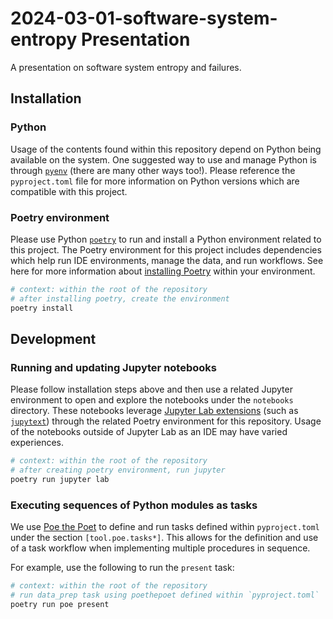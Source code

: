 # 2024-03-01-software-system-entropy Presentation

A presentation on software system entropy and failures.

## Installation

### Python

Usage of the contents found within this repository depend on Python being available on the system.
One suggested way to use and manage Python is through [`pyenv`](https://github.com/pyenv/pyenv?tab=readme-ov-file#installation) (there are many other ways too!).
Please reference the `pyproject.toml` file for more information on Python versions which are compatible with this project.

### Poetry environment

Please use Python [`poetry`](https://python-poetry.org/) to run and install a Python environment related to this project.
The Poetry environment for this project includes dependencies which help run IDE environments, manage the data, and run workflows.
See here for more information about [installing Poetry](https://python-poetry.org/docs/#installation) within your environment.

```bash
# context: within the root of the repository
# after installing poetry, create the environment
poetry install
```

## Development

### Running and updating Jupyter notebooks

Please follow installation steps above and then use a related Jupyter environment to open and explore the notebooks under the `notebooks` directory.
These notebooks leverage [Jupyter Lab extensions](https://jupyterlab.readthedocs.io/en/stable/user/extensions.html) (such as [`jupytext`](https://jupytext.readthedocs.io/en/latest/)) through the related Poetry environment for this repository.
Usage of the notebooks outside of Jupyter Lab as an IDE may have varied experiences.

```bash
# context: within the root of the repository
# after creating poetry environment, run jupyter
poetry run jupyter lab
```

### Executing sequences of Python modules as tasks

We use [Poe the Poet](https://poethepoet.natn.io/index.html) to define and run tasks defined within `pyproject.toml` under the section `[tool.poe.tasks*]`.
This allows for the definition and use of a task workflow when implementing multiple procedures in sequence.

For example, use the following to run the `present` task:

```bash
# context: within the root of the repository
# run data_prep task using poethepoet defined within `pyproject.toml`
poetry run poe present
```
